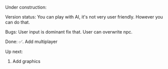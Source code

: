Under construction:


Version status:
    You can play with AI, it's not very user friendly. However you can do that.

Bugs:
    User input is dominant fix that. User can overwrite npc.
    
Done:
✅. Add multiplayer

Up next:
1. Add graphics


